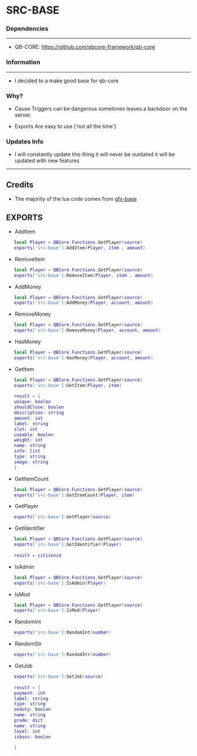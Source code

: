 # SRC-BASE

### Dependencies
***
- QB-CORE: https://github.com/qbcore-framework/qb-core
### Information
***
- I decided to a make good base for qb-core

### Why?
- Cause Triggers can be dangerous sometimes leaves a backdoor on the server.

- Exports Are easy to use ('not all the time')

### Updates Info

 - I will constantly update this thing it will never be outdated it will be updated with new features

***


## Credits
- The majority of the lua code comes from [gfx-base](https://github.com/fizzfau/gfx-base)


## EXPORTS
- AddItem
 ```lua
    local Player = QBCore.Functions.GetPlayer(source)
    exports['src-base']:AddItem(Player, item , amount)
```
- RemoveItem
 ```lua
    local Player = QBCore.Functions.GetPlayer(source)
    exports['src-base']:RemoveItem(Player, item , amount)
```
- AddMoney
 ```lua
    local Player = QBCore.Functions.GetPlayer(source)
    exports['src-base']:AddMoney(Player, account, amount)
```
- RemoveMoney
 ```lua
    local Player = QBCore.Functions.GetPlayer(source)
    exports['src-base']:RemoveMoney(Player, account, amount)
```
- HasMoney
 ```lua
    local Player = QBCore.Functions.GetPlayer(source)
    exports['src-base']:HasMoney(Player, account, amount)
```

- GetItem
 ```lua
    local Player = QBCore.Functions.GetPlayer(source)
    exports['src-base']:GetItem(Player, item)
    
    result = {
    unique: boolen
    shouldClose: boolen
    description: string
    amount: int
    label: string
    slot: int
    useable: boolen
    weight: int
    name: string
    info: list
    type: string
    image: string
    }
```
- GetItemCount
 ```lua
    local Player = QBCore.Functions.GetPlayer(source)
    exports['src-base']:GetItemCount(Player, item)
```

- GetPlayer
 ```lua
    exports['src-base']:GetPlayer(source)
```
- GetIdentifier
 ```lua
    local Player = QBCore.Functions.GetPlayer(source)
    exports['src-base']:GetIdentifier(Player)
    
    result = citizenid
```
- IsAdmin
 ```lua
    local Player = QBCore.Functions.GetPlayer(source)
    exports['src-base']:IsAdmin(Player)
```
- IsMod
 ```lua
    local Player = QBCore.Functions.GetPlayer(source)
    exports['src-base']:IsMod(Player)
```

- RandomInt
 ```lua
    exports['src-base']:RandomInt(number)
```
- RandomStr
 ```lua
    exports['src-base']:RandomStr(number)
```


- GetJob
 ```lua
    exports['src-base']:GetJob(source)
    
    result = {
    payment: int
    label: string
    type: string
    onduty: boolen
    name: string
    grade: dict
    name: string
    level: int
    isboss: boolen
    
    }
```

